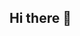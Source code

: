 ## Hi there 👋

<!--
### 📊 Statistik GitHub
![Statistik GitHub](https://github-readme-stats.vercel.app/api?username=USERNAME&show_icons=true&theme=tokyonight)
![Bahasa Teratas](https://github-readme-stats.vercel.app/api/top-langs/?username=USERNAME&layout=compact&theme=tokyonight)

---

### 🔗 Sosial Media
[![LinkedIn](https://img.shields.io/badge/-LinkedIn-blue?logo=Linkedin&logoColor=white)](https://linkedin.com/in/username)
[![Instagram](https://img.shields.io/badge/-Instagram-purple?logo=instagram&logoColor=white)](https://instagram.com/username)

---

✨ _“Code is like humor. When you have to explain it, it’s bad.”_**akmlfhm/akmlfhm** is a ✨ _special_ ✨ repository because its `README.md` (this file) appears on your GitHub profile.

Here are some ideas to get you started:

- 🔭 I’m currently working on ...
- 🌱 I’m currently learning ...
- 👯 I’m looking to collaborate on ...
- 🤔 I’m looking for help with ...
- 💬 Ask me about ...
- 📫 How to reach me: ...
- 😄 Pronouns: ...
- ⚡ Fun fact: ...
-->

